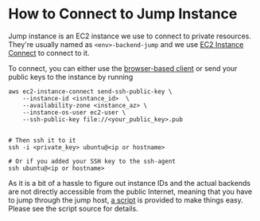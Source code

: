 # How to Connect to Jump Instance

Jump instance is an EC2 instance we use to connect to private resources. They're usually named as `<env>-backend-jump` and we use [EC2 Instance Connect](https://aws.amazon.com/blogs/compute/new-using-amazon-ec2-instance-connect-for-ssh-access-to-your-ec2-instances/) to connect to it.

To connect, you can either use the [browser-based client](https://docs.aws.amazon.com/AWSEC2/latest/UserGuide/ec2-instance-connect-methods.html#ec2-instance-connect-connecting-console) or send your public keys to the instance by running

```shell
aws ec2-instance-connect send-ssh-public-key \
    --instance-id <isntance_id>  \
    --availability-zone <instance_az> \
    --instance-os-user ec2-user \
    --ssh-public-key file://<your_public_key>.pub


# Then ssh it to it
ssh -i <private_key> ubuntu@<ip or hostname>

# Or if you added your SSH key to the ssh-agent
ssh ubuntu@<ip or hostname>
```

As it is a bit of a hassle to figure out instance IDs and the actual backends are not directly accessible from the public
Internet, meaning that you have to jump through the jump host, [a script](../bin/jump-on.sh) is provided to make things
easy. Please see the script source for details.
